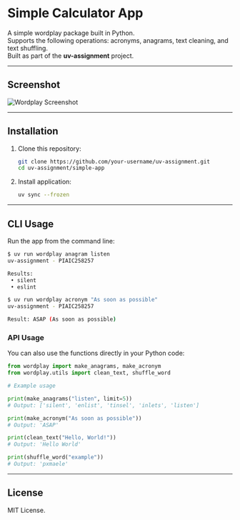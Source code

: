 # Simple Calculator App

A simple wordplay package built in Python.  
Supports the following operations: acronyms, anagrams, text cleaning, and text shuffling.  
Built as part of the **uv-assignment** project.

---

## Screenshot

![Wordplay Screenshot](../assets/screenshot.png)

---

## Installation

1. Clone this repository:
   ```bash
   git clone https://github.com/your-username/uv-assignment.git
   cd uv-assignment/simple-app
    ```

2. Install application:
   ```bash
   uv sync --frozen
   ```

---

## CLI Usage

Run the app from the command line:

```bash
$ uv run wordplay anagram listen
uv-assignment - PIAIC258257

Results:
 • silent
 • eslint

$ uv run wordplay acronym "As soon as possible"
uv-assignment - PIAIC258257

Result: ASAP (As soon as possible)
```

### API Usage
You can also use the functions directly in your Python code:

```python
from wordplay import make_anagrams, make_acronym
from wordplay.utils import clean_text, shuffle_word

# Example usage

print(make_anagrams("listen", limit=5))
# Output: ['silent', 'enlist', 'tinsel', 'inlets', 'listen']

print(make_acronym("As soon as possible"))
# Output: 'ASAP'

print(clean_text("Hello, World!"))
# Output: 'Hello World'

print(shuffle_word("example"))
# Output: 'pxmaele'
```

---

## License

MIT License.